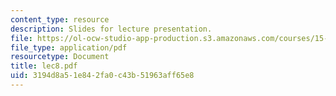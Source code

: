 ```yaml
---
content_type: resource
description: Slides for lecture presentation.
file: https://ol-ocw-studio-app-production.s3.amazonaws.com/courses/15-511-financial-accounting-summer-2004/3194d8a51e842fa0c43b51963aff65e8_lec8.pdf
file_type: application/pdf
resourcetype: Document
title: lec8.pdf
uid: 3194d8a5-1e84-2fa0-c43b-51963aff65e8
---
```

